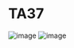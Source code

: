 # TA37

![image](https://user-images.githubusercontent.com/68342939/172351189-23a2fa52-c5ee-4156-ad65-26d5f5f8e4e7.png)
![image](https://user-images.githubusercontent.com/68342939/172351477-04dd2b8b-c7ed-4d85-84d1-27e9226ead4a.png)
